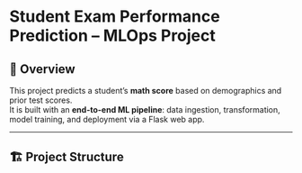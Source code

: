 # Student Exam Performance Prediction – MLOps Project

## 📌 Overview

This project predicts a student’s **math score** based on demographics and prior test scores.  
It is built with an **end-to-end ML pipeline**: data ingestion, transformation, model training, and deployment via a Flask web app.

---

## 🏗 Project Structure
